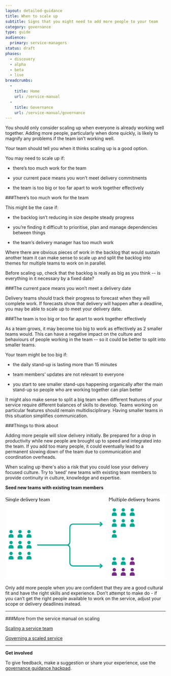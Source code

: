 ```yaml
---
layout: detailed-guidance
title: When to scale up
subtitle: Signs that you might need to add more people to your team
category: governance
type: guide
audience:
  primary: service-managers
status: draft
phases:
  - discovery
  - alpha
  - beta
  - live
breadcrumbs:
  -
    title: Home
    url: /service-manual
  -
    title: Governance
    url: /service-manual/governance
---
```


You should only consider scaling up when everyone is already working well together. Adding more people, particularly when done quickly, is likely to magnify any problems if the team isn’t working well.

Your team should tell you when it thinks scaling up is a good option.

You may need to scale up if:

* there’s too much work for the team

* your current pace means you won’t meet delivery commitments

* the team is too big or too far apart to work together effectively

###There’s too much work for the team

This might be the case if:

* the backlog isn’t reducing in size despite steady progress

* you’re finding it difficult to prioritise, plan and manage dependencies between things

* the team’s delivery manager has too much work

Where there are obvious pieces of work in the backlog that would sustain another team it can make sense to scale up and split the backlog into themes for multiple teams to work on in parallel.

Before scaling up, check that the backlog is really as big as you think -- is everything in it necessary by a fixed date?

###The current pace means you won’t meet a delivery date

Delivery teams should track their progress to forecast when they will complete work. If forecasts show that delivery will happen after a deadline, you may be able to scale up to meet your delivery date.

###The team is too big or too far apart to work together effectively

As a team grows, it may become too big to work as effectively as 2 smaller teams would. This can have a negative impact on the culture and behaviours of people working in the team -- so it could be better to split into smaller teams.

Your team might be too big if:

* the daily stand-up is lasting more than 15 minutes

* team members’ updates are not relevant to everyone

* you start to see smaller stand-ups happening organically after the main stand-up so people who are working together can plan better 

It might also make sense to split a big team when different features of your service require different balances of skills to develop. Teams working on particular features should remain multidisciplinary. Having smaller teams in this situation simplifies communication.

###Things to think about

Adding more people will slow delivery initially. Be prepared for a drop in productivity while new people are brought up to speed and integrated into the team. If you add too many people, it could eventually lead to a permanent slowing down of the team due to communication and coordination overheads.

When scaling up there's also a risk that you could lose your delivery focused culture. Try to ‘seed’ new teams with existing team members to provide continuity in culture, knowledge and expertise.

**Seed new teams with existing team members**

<img src="/service-manual/assets/images/governance/seed-new-teams-with-existing-team-members.png" alt="new teams should consist of experienced and new team members"/>

Only add more people when you are confident that they are a good cultural fit and have the right skills and experience. Don’t attempt to make do - if you can’t get the right people available to work on the service, adjust your scope or delivery deadlines instead.

<hr>

###More from the service manual on scaling

[Scaling a service team](/service-manual/governance/scaling-a-service-team)

[Governing a scaled service](/service-manual/governance/governing-a-service-after-scaling-up)

<hr>

**Get involved**

To give feedback, make a suggestion or share your experience, use the [governance guidance hackpad](https://gds-governance-guidance.hackpad.com/When-to-scale-up-JQnt69D82K6).